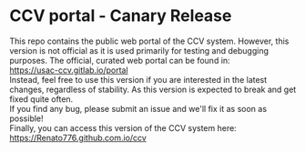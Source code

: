 # CCV portal - Canary Release
This repo contains the public web portal 
of the CCV system. However, this version is not official
as it is used primarily for testing and debugging purposes.
The official, curated web portal can be found in: <br>
https://usac-ccv.gitlab.io/portal
<br>
Instead, feel free to use this version if you are interested
in the latest changes, regardless of stability.
As this version is expected to break and get fixed quite often.
<br>
If you find any bug, please submit an issue and we'll fix it 
as soon as possible!
<br>
Finally, you can access this version of the CCV system here:
https://Renato776.github.com.io/ccv
